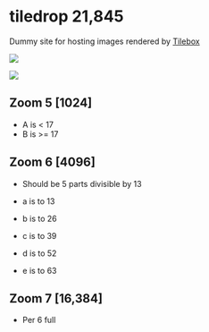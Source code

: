 # tiledrop 21,845

Dummy site for hosting images rendered by [Tilebox](https://github.com/Inventsable/Tilebox)

![](https://thumbs.gfycat.com/QuarterlyAngryBongo-size_restricted.gif)

![](https://thumbs.gfycat.com/DeepSoggyFlyingfox-size_restricted.gif)


## Zoom 5 [1024]
* A is < 17
* B is >= 17

## Zoom 6 [4096]
* Should be 5 parts divisible by 13

* a is to 13
* b is to 26
* c is to 39
* d is to 52
* e is to 63

## Zoom 7 [16,384]
* Per 6 full